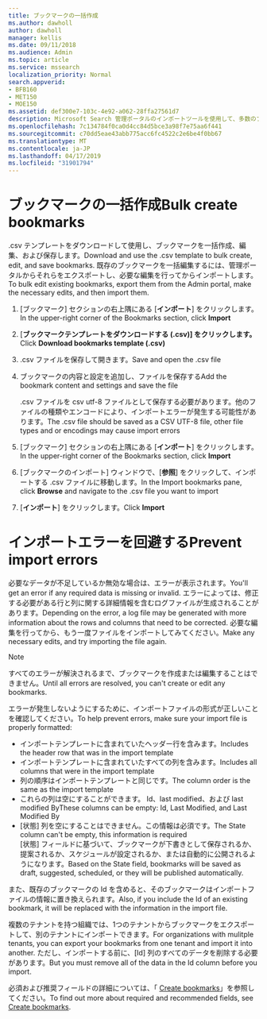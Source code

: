 ```yaml
---
title: ブックマークの一括作成
ms.author: dawholl
author: dawholl
manager: kellis
ms.date: 09/11/2018
ms.audience: Admin
ms.topic: article
ms.service: mssearch
localization_priority: Normal
search.appverid:
- BFB160
- MET150
- MOE150
ms.assetid: def300e7-103c-4e92-a062-28ffa27561d7
description: Microsoft Search 管理ポータルのインポートツールを使用して、多数のブックマークを一度に作成する
ms.openlocfilehash: 7c134784f0ca0d4cc84d5bce3a98f7e75aa6f441
ms.sourcegitcommit: c70dd5eae43abb775acc6fc4522c2e6be4f0bb67
ms.translationtype: MT
ms.contentlocale: ja-JP
ms.lasthandoff: 04/17/2019
ms.locfileid: "31901794"
---
```

# <a name="bulk-create-bookmarks"></a><span data-ttu-id="6faba-103">ブックマークの一括作成</span><span class="sxs-lookup"><span data-stu-id="6faba-103">Bulk create bookmarks</span></span>

<span data-ttu-id="6faba-104">.csv テンプレートをダウンロードして使用し、ブックマークを一括作成、編集、および保存します。</span><span class="sxs-lookup"><span data-stu-id="6faba-104">Download and use the .csv template to bulk create, edit, and save bookmarks.</span></span> <span data-ttu-id="6faba-105">既存のブックマークを一括編集するには、管理ポータルからそれらをエクスポートし、必要な編集を行ってからインポートします。</span><span class="sxs-lookup"><span data-stu-id="6faba-105">To bulk edit existing bookmarks, export them from the Admin portal, make the necessary edits, and then import them.</span></span>
  
1. <span data-ttu-id="6faba-106">[ブックマーク] セクションの右上隅にある [**インポート**] をクリックします。</span><span class="sxs-lookup"><span data-stu-id="6faba-106">In the upper-right corner of the Bookmarks section, click **Import**</span></span>
    
2. <span data-ttu-id="6faba-107">[**ブックマークテンプレートをダウンロードする (.csv)] をクリックします。**</span><span class="sxs-lookup"><span data-stu-id="6faba-107">Click **Download bookmarks template (.csv)**</span></span>
    
3. <span data-ttu-id="6faba-108">.csv ファイルを保存して開きます。</span><span class="sxs-lookup"><span data-stu-id="6faba-108">Save and open the .csv file</span></span>
    
4. <span data-ttu-id="6faba-109">ブックマークの内容と設定を追加し、ファイルを保存する</span><span class="sxs-lookup"><span data-stu-id="6faba-109">Add the bookmark content and settings and save the file</span></span>

    <span data-ttu-id="6faba-110">.csv ファイルを csv utf-8 ファイルとして保存する必要があります。他のファイルの種類やエンコードにより、インポートエラーが発生する可能性があります。</span><span class="sxs-lookup"><span data-stu-id="6faba-110">The .csv file should be saved as a CSV UTF-8 file, other file types and or encodings may cause import errors</span></span>
    
5. <span data-ttu-id="6faba-111">[ブックマーク] セクションの右上隅にある [**インポート**] をクリックします。</span><span class="sxs-lookup"><span data-stu-id="6faba-111">In the upper-right corner of the Bookmarks section, click **Import**</span></span>
    
6. <span data-ttu-id="6faba-112">[ブックマークのインポート] ウィンドウで、[**参照**] をクリックして、インポートする .csv ファイルに移動します。</span><span class="sxs-lookup"><span data-stu-id="6faba-112">In the Import bookmarks pane, click **Browse** and navigate to the .csv file you want to import</span></span> 
    
7. <span data-ttu-id="6faba-113">[**インポート**] をクリックします。</span><span class="sxs-lookup"><span data-stu-id="6faba-113">Click **Import**</span></span>

# <a name="prevent-import-errors"></a><span data-ttu-id="6faba-114">インポートエラーを回避する</span><span class="sxs-lookup"><span data-stu-id="6faba-114">Prevent import errors</span></span>      
<span data-ttu-id="6faba-115">必要なデータが不足しているか無効な場合は、エラーが表示されます。</span><span class="sxs-lookup"><span data-stu-id="6faba-115">You'll get an error if any required data is missing or invalid.</span></span> <span data-ttu-id="6faba-116">エラーによっては、修正する必要がある行と列に関する詳細情報を含むログファイルが生成されることがあります。</span><span class="sxs-lookup"><span data-stu-id="6faba-116">Depending on the error, a log file may be generated with more information about the rows and columns that need to be corrected.</span></span> <span data-ttu-id="6faba-117">必要な編集を行ってから、もう一度ファイルをインポートしてみてください。</span><span class="sxs-lookup"><span data-stu-id="6faba-117">Make any necessary edits, and try importing the file again.</span></span>

> [!NOTE]
> <span data-ttu-id="6faba-118">すべてのエラーが解決されるまで、ブックマークを作成または編集することはできません。</span><span class="sxs-lookup"><span data-stu-id="6faba-118">Until all errors are resolved, you can't create or edit any bookmarks.</span></span> 

<span data-ttu-id="6faba-119">エラーが発生しないようにするために、インポートファイルの形式が正しいことを確認してください。</span><span class="sxs-lookup"><span data-stu-id="6faba-119">To help prevent errors, make sure your import file is properly formatted:</span></span>
- <span data-ttu-id="6faba-120">インポートテンプレートに含まれていたヘッダー行を含みます。</span><span class="sxs-lookup"><span data-stu-id="6faba-120">Includes the header row that was in the import template</span></span>
- <span data-ttu-id="6faba-121">インポートテンプレートに含まれていたすべての列を含みます。</span><span class="sxs-lookup"><span data-stu-id="6faba-121">Includes all columns that were in the import template</span></span>
- <span data-ttu-id="6faba-122">列の順序はインポートテンプレートと同じです。</span><span class="sxs-lookup"><span data-stu-id="6faba-122">The column order is the same as the import template</span></span>
- <span data-ttu-id="6faba-123">これらの列は空にすることができます。 Id、last modified、および last modified By</span><span class="sxs-lookup"><span data-stu-id="6faba-123">These columns can be empty: Id, Last Modified, and Last Modified By</span></span>
- <span data-ttu-id="6faba-124">[状態] 列を空にすることはできません。この情報は必須です。</span><span class="sxs-lookup"><span data-stu-id="6faba-124">The State column can't be empty, this information is required</span></span>  
<span data-ttu-id="6faba-125">[状態] フィールドに基づいて、ブックマークが下書きとして保存されるか、提案されるか、スケジュールが設定されるか、または自動的に公開されるようになります。</span><span class="sxs-lookup"><span data-stu-id="6faba-125">Based on the State field, bookmarks will be saved as draft, suggested, scheduled, or they will be published automatically.</span></span>

<span data-ttu-id="6faba-126">また、既存のブックマークの Id を含めると、そのブックマークはインポートファイルの情報に置き換えられます。</span><span class="sxs-lookup"><span data-stu-id="6faba-126">Also, if you include the Id of an existing bookmark, it will be replaced with the information in the import file.</span></span>

<span data-ttu-id="6faba-127">複数のテナントを持つ組織では、1つのテナントからブックマークをエクスポートして、別のテナントにインポートできます。</span><span class="sxs-lookup"><span data-stu-id="6faba-127">For organizations with mulitple tenants, you can export your bookmarks from one tenant and import it into another.</span></span> <span data-ttu-id="6faba-128">ただし、インポートする前に、[Id] 列のすべてのデータを削除する必要があります。</span><span class="sxs-lookup"><span data-stu-id="6faba-128">But you must remove all of the data in the Id column before you import.</span></span>

<span data-ttu-id="6faba-129">必須および推奨フィールドの詳細については、「 [Create bookmarks](create-bookmarks.md)」を参照してください。</span><span class="sxs-lookup"><span data-stu-id="6faba-129">To find out more about required and recommended fields, see [Create bookmarks](create-bookmarks.md).</span></span>
